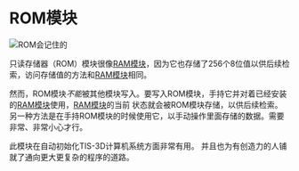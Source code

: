 # ROM模块
![ROM会记住的](item:tis3d:read_only_memory_module)

只读存储器（ROM）模块很像[RAM模块](random_access_memory_module.md)，因为它也存储了256个8位值以供后续检索，访问存储值的方法和[RAM模块](random_access_memory_module.md)相同。

然而，ROM模块*不能*被其他模块写入。要写入ROM模块，手持它并对着已经安装的[RAM模块](random_access_memory_module.md)使用，[RAM模块](random_access_memory_module.md)的当前 状态就会被ROM模块存储，以供后续检索。
另一种方法是在手持ROM模块的时候使用它，以手动操作里面存储的数据。需要非常、非常小心才行。

此模块在自动初始化TIS-3D计算机系统方面非常有用。 并且也为有创造力的人铺就了通向更大更复杂的程序的道路。
